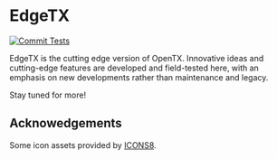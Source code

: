 # EdgeTX

[![Commit Tests](https://github.com/EdgeTX/edgetx/actions/workflows/actions.yml/badge.svg)](https://github.com/EdgeTX/edgetx/actions/workflows/actions.yml)

EdgeTX is the cutting edge version of OpenTX. Innovative ideas and cutting-edge features are developed and field-tested here, with an emphasis on new developments rather than maintenance and legacy.

Stay tuned for more!

## Acknowedgements
Some icon assets provided by [ICONS8](https://icons8.com).
